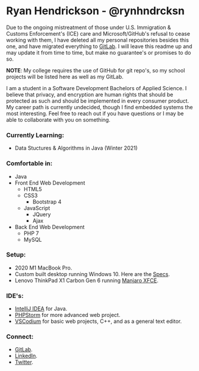 # Ryan Hendrickson - @rynhndrcksn

Due to the ongoing mistreatment of those under U.S. Immigration & Customs Enforcement's (ICE) care and Microsoft/GitHub's refusal to cease working with them, I have deleted all my personal repositories besides this one, and have migrated everything to [GitLab](https://gitlab.com/rynhndrcksn). I will leave this readme up and may update it from time to time, but make no guarantee's or promises to do so.

**NOTE**: My college requires the use of GitHub for git repo's, so my school projects will be listed here as well as my GitLab.

I am a student in a Software Development Bachelors of Applied Science. I believe that privacy, and encryption are human rights that should be protected as such and should be implemented in every consumer product. My career path is currently undecided, though I find embedded systems the most interesting. Feel free to reach out if you have questions or I may be able to collaborate with you on something.

### Currently Learning:
- Data Stuctures & Algorithms in Java (Winter 2021)

### Comfortable in:
- Java
- Front End Web Development
  - HTML5
  - CSS3
    - Bootstrap 4
  - JavaScript
    - JQuery
    - Ajax
- Back End Web Development
  - PHP 7
  - MySQL

### Setup:
- 2020 M1 MacBook Pro.
- Custom built desktop running Windows 10. Here are the [Specs](https://pcpartpicker.com/user/leaderelrond/saved/smtL23).
- Lenovo ThinkPad X1 Carbon Gen 6 running [Manjaro XFCE](https://manjaro.org/).

### IDE's:
- [IntelliJ IDEA](https://www.jetbrains.com/idea/) for Java.
- [PHPStorm](https://www.jetbrains.com/phpstorm/) for more advanced web project.
- [VSCodium](https://vscodium.com/) for basic web projects, C++, and as a general text editor.

### Connect:
- [GitLab](https://gitlab.com/rynhndrcksn).
- [LinkedIn](https://www.linkedin.com/in/rynhndrcksn/).
- [Twitter](https://twitter.com/leaderelrond).
